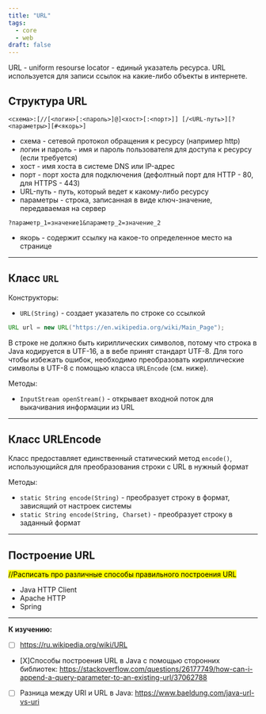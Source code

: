 ```yaml
---
title: "URL"
tags:
  - core
  - web
draft: false
---
```


URL - uniform resourse locator - единый указатель ресурса.
URL используется для записи ссылок на какие-либо объекты в интернете.

## Структура URL
```
<схема>:[//[<логин>[:<пароль>]@]<хост>[:<порт>]] [/<URL-путь>][?<параметры>][#<якорь>]
```

- схема - сетевой протокол обращения к ресурсу (например http)
- логин и пароль - имя и пароль пользователя для доступа к ресурсу (если требуется)
- хост - имя хоста в системе DNS или IP-адрес
- порт - порт хоста для подключения (дефолтный порт для HTTP - 80, для HTTPS - 443)
- URL-путь - путь, который ведет к какому-либо ресурсу
- параметры - строка, записанная в виде ключ-значение, передаваемая на сервер

```
?параметр_1=значение1&параметр_2=значение_2
```

- якорь - содержит ссылку на какое-то определенное место на странице

---
## Класс `URL`

Конструкторы:

- `URL(String)` - создает указатель по строке со ссылкой

```java
URL url = new URL("https://en.wikipedia.org/wiki/Main_Page");
```

В строке не должно быть кириллических символов, потому что строка в Java кодируется в UTF-16, а в вебе принят стандарт UTF-8. Для того чтобы избежать ошибок, необходимо преобразовать кириллические символы в UTF-8 с помощью класса `URLEncode` (см. ниже).

Методы:

- `InputStream openStream()` - открывает входной поток для выкачивания информации из URL

---
## Класс URLEncode

Класс предоставляет единственный статический метод `encode()`, использующийся для преобразования строки с URL в нужный формат

Методы:
- `static String encode(String)` - преобразует строку в формат, зависящий от настроек системы
- `static String encode(String, Charset)` - преобразует строку в заданный формат

---
## Построение URL

<mark>//Расписать про различные способы правильного построения URL</mark>

- Java HTTP Client
- Apache HTTP
- Spring

---
**К изучению:**

- [ ] https://ru.wikipedia.org/wiki/URL
- [X]Способы построения URL в Java с помощью сторонних библиотек: https://stackoverflow.com/questions/26177749/how-can-i-append-a-query-parameter-to-an-existing-url/37062788
- [ ] Разница между URI и URL в Java: https://www.baeldung.com/java-url-vs-uri
